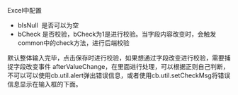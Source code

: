 Excel中配置

- bIsNull  是否可以为空
- bCheck 是否校验，bCheck为1是进行校验。当字段内容改变时，会触发common中的check方法，进行后端校验


默认整体输入完毕，点击保存时进行校验，如果想通过字段改变进行校验，需要捕捉字段改变事件 afterValueChange，在里面进行处理，可以根据正则自己判断，不可以可以使用cb.util.alert弹出错误信息，或者使用cb.util.setCheckMsg将错误信息显示在输入框的下面。